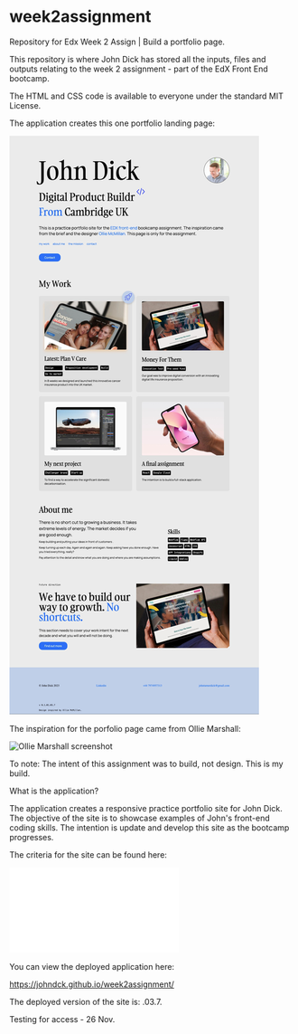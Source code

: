 # week2assignment

Repository for Edx Week 2 Assign | Build a portfolio page.

This repository is where John Dick has stored all the inputs, files and outputs relating to the week 2 assignment - part of the EdX Front End bootcamp.

The HTML and CSS code is available to everyone under the standard MIT License.

The application creates this one portfolio landing page:

![Portfolio Landing Page](portfolio-landing-page.jpg)

The inspiration for the porfolio page came from Ollie Marshall:

![Ollie Marshall screenshot](desktop-inspiration.jpg)

To note: The intent of this assignment was to build, not design. This is my build.

What is the application?

The application creates a responsive practice portfolio site for John Dick. The objective of the site is to showcase examples of John's front-end coding skills. The intention is update and develop this site as the bootcamp progresses.

The criteria for the site can be found here:

![Assignment assessment criteria](assessmentcriteria.md)

You can view the deployed application here:

https://johndck.github.io/week2assignment/

The deployed version of the site is: .03.7.

Testing for access - 26 Nov.
